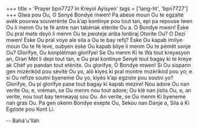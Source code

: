 +++
title = 'Prayer bpn7727 in Kreyol Ayisyen'
tags = ['lang-ht', 'bpn7727']
+++
Glwa pou Ou, O Senyè Bondye mwen! Pa abese moun Ou te egzalte avèk pouvwa souverènte Ou k’ap kontinye pou tout tan, epi pa repouse lwen Ou li menm Ou te fè antre nan tabènak etènite Ou a. O Bondye mwen! Èske Ou pral mete deyò li menm Ou te pwoteje anba lonbraj Otorite Ou? O Dezi mwen! Èske Ou pral voye ale sila a Ou te bay refij? Èske Ou kapab imilye moun Ou te fè leve, oubyen èske Ou kapab bliye li menm Ou te pèmèt sonje Ou? 
Glorifye, Ou konplètman glorifye! Se Ou menm Ki te Wa tout kreyasyon an, Gran Mèt li depi tout tan, e Ou pral kontinye Senyè tout bagay ki te kreye ak Chèf yo pandan tout etènite. Ou glorifye, O Bondye mwen! Si Ou sispann gen mizèrikòd pou sèvitè Ou yo, alò kiyès ki pral montre mizèrikòd pou yo; e si Ou refize soutni byeneme Ou yo, kiyès k’ap egziste pou soutni yo? 
Glorifye, Ou pi glorifye pase tout bagay ki kapab mezire! Nou adore Ou nan verite Ou, e, vrèman, se Ou menm nou tout adore; Ou klè nan jistis Ou, e, an verite, nou tout bay temwayaj sou Ou. An verite, se Ou menm Ki byeneme nan gras Ou. Pa gen okenn Bondye esepte Ou, Sekou nan Danje a, Sila a Ki Egziste pou Kont Li.

-- Bahá'u'lláh
